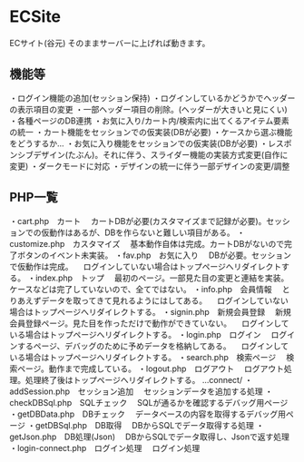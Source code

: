 # ECSite
ECサイト(谷元)
そのままサーバーに上げれば動きます。

## 機能等

・ログイン機能の追加(セッション保持)
・ログインしているかどうかでヘッダーの表示項目の変更
・一部ヘッダー項目の削除。(ヘッダーが大きいと見にくい)
・各種ページのDB連携
・お気に入り/カート内/検索内に出てくるアイテム要素の統一
・カート機能をセッションでの仮実装(DBが必要)
・ケースから選ぶ機能をどうするか...
・お気に入り機能をセッションでの仮実装(DBが必要)
・レスポンシブデザイン(たぶん)。それに伴う、スライダー機能の実装方式変更(自作に変更)
・ダークモードに対応
・デザインの統一に伴う一部デザインの変更/調整

## PHP一覧

・cart.php　カート
　カートDBが必要(カスタマイズまで記録が必要)。セッションでの仮動作はあるが、DBを作らないと難しい項目がある。
・customize.php　カスタマイズ
　基本動作自体は完成。カートDBがないので完了ボタンのイベント未実装。
・fav.php　お気に入り
　DBが必要。セッションで仮動作は完成。
　ログインしていない場合はトップページへリダイレクトする。
・index.php　トップ
　最初のページ。一部見た目の変更と連結を実装。ケースなどは完了していないので、全てではない。
・info.php　会員情報
　とりあえずデータを取ってきて見れるようにはしてある。
　ログインしていない場合はトップページへリダイレクトする。
・signin.php　新規会員登録
　新規会員登録ページ。見た目を作っただけで動作ができていない。
　ログインしている場合はトップページへリダイレクトする。
・login.php　ログイン
　ログインするページ、デバッグのために予めデータを格納してある。
　ログインしている場合はトップページへリダイレクトする。
・search.php　検索ページ
　検索ページ。動作まで完成している。
・logout.php　ログアウト
　ログアウト処理。処理終了後はトップページへリダイレクトする。
...connect/
・addSession.php　セッション追加
　セッションデータを追加する処理
・checkDBSql.php　SQLチェック
　SQLが通るかを確認するデバッグ用ページ
・getDBData.php　DBチェック
　データベースの内容を取得するデバッグ用ページ
・getDBSql.php　DB取得
　DBからSQLでデータ取得する処理
・getJson.php　DB処理(Json)
　DBからSQLでデータ取得し、Jsonで返す処理
・login-connect.php　ログイン処理
　ログイン処理
